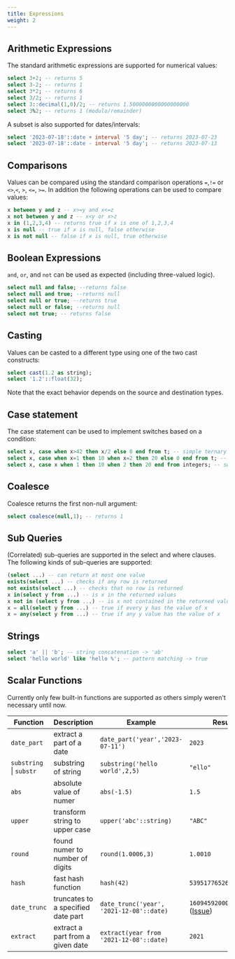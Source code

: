 ```yaml
---
title: Expressions
weight: 2
---
```


## Arithmetic Expressions
The standard arithmetic expressions are supported for numerical values:
```sql
select 3+2; -- returns 5
select 3-2; -- returns 1
select 3*2; -- returns 6
select 3/2; -- returns 1
select 3::decimal(1,0)/2; -- returns 1.5000000000000000000
select 3%2; -- returns 1 (modulo/remainder)
```
A subset is also supported for dates/intervals:
```sql
select '2023-07-18'::date + interval '5 day'; -- returns 2023-07-23
select '2023-07-18'::date - interval '5 day'; -- returns 2023-07-13
```

## Comparisons
Values can be compared using the standard comparison operations `=`,`!=` or `<>`,`<`, `>`, `<=`, `>=`.
In addition the following operations can be used to compare values:
```sql
x between y and z -- x>=y and x<=z
x not between y and z -- x<y or x>z
x in (1,2,3,4) -- returns true if x is one of 1,2,3,4
x is null -- true if x is null, false otherwise
x is not null -- false if x is null, true otherwise
```
## Boolean Expressions
`and`, `or`, and `not` can be used as expected (including three-valued logic).
```sql
select null and false; --returns false
select null and true; --returns null
select null or true; --returns true
select null or false; --returns null
select not true; -- returns false
```

## Casting
Values can be casted to a different type using one of the two cast constructs:
```sql
select cast(1.2 as string);
select '1.2'::float(32);
```
Note that the exact behavior depends on the source and destination types.

## Case statement
The case statement can be used to implement switches based on a condition:
```sql
select x, case when x>42 then x/2 else 0 end from t; -- simple ternary expression: x>42?x/2:0
select x, case when x=1 then 10 when x=2 then 20 else 0 end from t; -- chained if ... elseif ... else
select x, case x when 1 then 10 when 2 then 20 end from integers; -- switch x case 1: ...
```
## Coalesce
Coalesce returns the first non-null argument:
```sql
select coalesce(null,1); -- returns 1
```

## Sub Queries
(Correlated) sub-queries are supported in the select and where clauses.
The following kinds of sub-queries are supported:

```sql
(select ...) -- can return at most one value
exists(select ...) -- checks if any row is returned
not exists(select ...) -- checks that no row is returned
x in(select y from ...) -- is x in the returned values
x not in (select y from ...) -- is x not contained in the returned values
x = all(select y from ...) -- true if every y has the value of x
x = any(select y from ...) -- true if any y value has the value of x
```

## Strings
```sql
select 'a' || 'b'; -- string concatenation -> 'ab'
select 'hello world' like 'hello %'; -- pattern matching -> true
```

## Scalar Functions
Currently only few built-in functions are supported as others simply weren't necessary until now.

| Function       | Description | Example    | Result     |
|----------------|-------------|------------|------------|
| `date_part` | extract a part of a date          | `date_part('year','2023-07-11')` | `2023` |
| `substring` \| `substr` | substring of string        | `substring('hello world',2,5)` | `"ello"` |
| `abs` | absolute value of numer        | `abs(-1.5)` | `1.5` |
| `upper` | transform string to upper case        | `upper('abc'::string)` | `"ABC"` |
| `round` | found numer to number of digits       | `round(1.0006,3)` | `1.0010` |
| `hash` | fast hash function        | `hash(42)` | `539517765266996231` |
| `date_trunc` | truncates to a specified date part |  `date_trunc('year', '2021-12-08'::date)` |  `1609459200000000000` ([Issue](https://github.com/lingo-db/lingo-db/issues/162)) |
| `extract` | extract a part from a given date |  `extract(year from '2021-12-08'::date)` |  `2021` |

